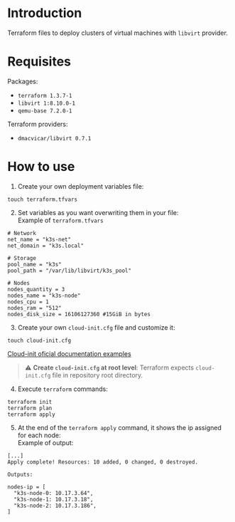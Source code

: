 # Introduction

Terraform files to deploy clusters of virtual machines with `libvirt` provider.

# Requisites

Packages:
  * `terraform 1.3.7-1`
  * `libvirt 1:8.10.0-1`
  * `qemu-base 7.2.0-1`

Terraform providers:
  * `dmacvicar/libvirt 0.7.1`

# How to use

1.  Create your own deployment variables file:
```
touch terraform.tfvars
```

2.  Set variables as you want overwriting them in your file:  
Example of `terraform.tfvars`
```
# Network
net_name = "k3s-net"
net_domain = "k3s.local"

# Storage
pool_name = "k3s"
pool_path = "/var/lib/libvirt/k3s_pool"

# Nodes
nodes_quantity = 3
nodes_name = "k3s-node"
nodes_cpu = 1
nodes_ram = "512"
nodes_disk_size = 16106127360 #15GiB in bytes
```

3. Create your own `cloud-init.cfg` file and customize it:
```
touch cloud-init.cfg
```
[Cloud-init oficial documentation examples](https://cloudinit.readthedocs.io/en/latest/reference/examples.html)

> :warning: **Create `cloud-init.cfg` at root level**: Terraform expects `cloud-init.cfg` file in repository root directory.

4.  Execute `terraform` commands:
```
terraform init
terraform plan
terraform apply
```

5.  At the end of the `terraform apply` command, it shows the ip assigned for each node:  
Example of output:
```
[...]
Apply complete! Resources: 10 added, 0 changed, 0 destroyed.

Outputs:

nodes-ip = [
  "k3s-node-0: 10.17.3.64",
  "k3s-node-1: 10.17.3.18",
  "k3s-node-2: 10.17.3.186",
]
```
